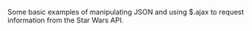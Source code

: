 Some basic examples of manipulating JSON and using $.ajax to request information from the Star Wars API.
